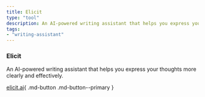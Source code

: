 ```yaml
---
title: Elicit
type: "tool"
description: An AI-powered writing assistant that helps you express your thoughts more clearly and effectively.
tags:
- "writing-assistant"
---
```


### Elicit

An AI-powered writing assistant that helps you express your thoughts more clearly and effectively.

[elicit.ai](https://www.elicit.ai/){ .md-button .md-button--primary } 
